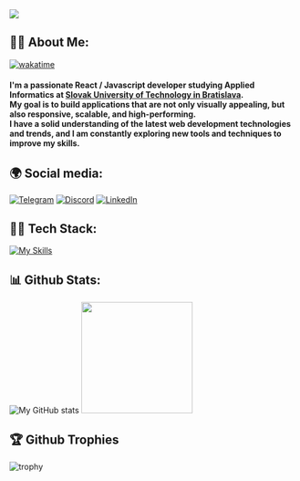 <img src="https://cdnb.artstation.com/p/assets/images/images/048/282/733/original/exceptrea-gamerroom-1-revisioned-0.gif?1649761105" />

## 🙋‍♂️ About Me:
[![wakatime](https://wakatime.com/badge/user/b7b5b4c4-21c7-453f-b0ba-346d985e4fc7.svg?style=for-the-badge)](https://wakatime.com/@b7b5b4c4-21c7-453f-b0ba-346d985e4fc7)
#### I'm a passionate React / Javascript developer studying Applied Informatics at [Slovak University of Technology in Bratislava](https://www.stuba.sk/). <br/> My goal is to build applications that are not only visually appealing, but also responsive, scalable, and high-performing. <br/> I have a solid understanding of the latest web development technologies and trends, and I am constantly exploring new tools and techniques to improve my skills.

<!-- ## 🕒 Wakatime:
<img src="https://wakatime.com/share/@ihrow/ac7cf148-06a7-4e47-a6f3-a61dd08e6c17.svg" height=250 /> -->


## 🌍 Social media:

[![Telegram](https://img.shields.io/badge/-Telegram-2AABEE?logo=telegram&logoColor=white&style=for-the-badge)](https://t.me/ihrow) [![Discord](https://img.shields.io/badge/-Discord-7289DA?logo=discord&logoColor=white&style=for-the-badge)](https://discord.com/users/282945545356574720) [![LinkedIn](https://img.shields.io/badge/-LinkedIn-0077B5?logo=linkedin&logoColor=white&style=for-the-badge)](https://www.linkedin.com/in/ihrow/) 

## 👨‍💻 Tech Stack:

[![My Skills](https://skillicons.dev/icons?i=html,css,tailwindcss,js,react,redux,git)](https://skillicons.dev)

## 📊 Github Stats:

![My GitHub stats](https://github-readme-stats.vercel.app/api?username=ihrow&show_icons=true&bg_color=0,6725f2,df34ce&title_color=fff&text_color=fff&hide_border=true) 
<img src="https://github-readme-stats.vercel.app/api/top-langs/?username=ihrow&layout=compact&bg_color=0,db33cf,6725f2&title_color=fff&text_color=fff&hide_border=true" height=195/>

## 🏆 Github Trophies
![trophy](https://github-profile-trophy.vercel.app/?username=ihrow&rank=SECRET,S,AAA,SS,SSS,AA,A,B&margin-w=10&no-frame=true&no-bg=true&theme=darkhub)
